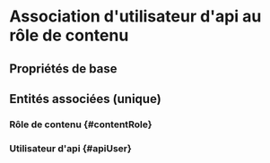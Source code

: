 # Association d'utilisateur d'api au rôle de contenu
<!--- THIS FILE IS GENERATED PLEASE DO NOT EDIT IT DIRECTLY --->



## Propriétés de base



## Entités associées (unique)

### Rôle de contenu {#contentRole}
        

### Utilisateur d'api {#apiUser}
        





